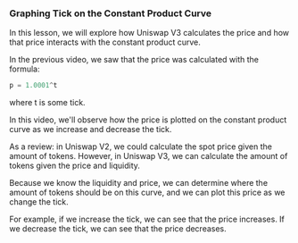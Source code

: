 ### Graphing Tick on the Constant Product Curve

In this lesson, we will explore how Uniswap V3 calculates the price and how that price interacts with the constant product curve.

In the previous video, we saw that the price was calculated with the formula:
```javascript
p = 1.0001^t
```
where t is some tick.

In this video, we'll observe how the price is plotted on the constant product curve as we increase and decrease the tick. 

As a review: in Uniswap V2, we could calculate the spot price given the amount of tokens. However, in Uniswap V3, we can calculate the amount of tokens given the price and liquidity.

Because we know the liquidity and price, we can determine where the amount of tokens should be on this curve, and we can plot this price as we change the tick.

For example, if we increase the tick, we can see that the price increases. If we decrease the tick, we can see that the price decreases.
